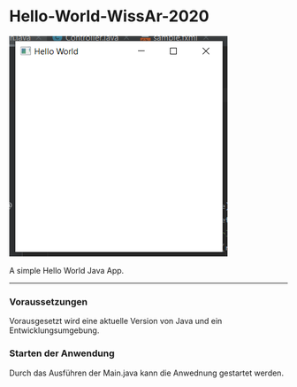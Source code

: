 # Hello-World-WissAr-2020
 
![Hello World](image.png)
 
A simple Hello World Java App.

---

### Voraussetzungen
Vorausgesetzt wird eine aktuelle Version von Java und ein Entwicklungsumgebung.

### Starten der Anwendung
Durch das Ausführen der Main.java kann die Anwednung gestartet werden.
